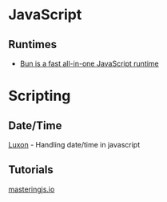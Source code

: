# JavaScript
## Runtimes
* [Bun is a fast all-in-one JavaScript runtime](https://bun.sh/)

# Scripting
## Date/Time
[Luxon](https://moment.github.io/luxon/#/tour) - Handling date/time in javascript

## Tutorials
[masteringjs.io](https://masteringjs.io/tutorials/mongoose/query-was-already-executed)